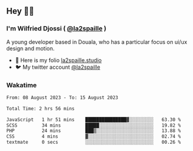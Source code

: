 ## Hey 👋🏾
### I'm Wilfried Djossi ( <a href="https://twitter.com/la2spaille/" target="_blank">@la2spaille</a> )
A young developer based in Douala, who has a particular focus on ui/ux design and motion.

- 🎨 Here is my folio [la2spaille.studio](https://la2spaille.studio/)
- 🐦 My twitter account [@la2spaille](https://twitter.com/la2spaille/)

### Wakatime
<!--START_SECTION:waka-->

```txt
From: 08 August 2023 - To: 15 August 2023

Total Time: 2 hrs 56 mins

JavaScript   1 hr 51 mins    ███████████████▓░░░░░░░░░   63.30 %
SCSS         34 mins         █████░░░░░░░░░░░░░░░░░░░░   19.82 %
PHP          24 mins         ███▒░░░░░░░░░░░░░░░░░░░░░   13.88 %
CSS          4 mins          ▓░░░░░░░░░░░░░░░░░░░░░░░░   02.74 %
textmate     0 secs          ░░░░░░░░░░░░░░░░░░░░░░░░░   00.26 %
```

<!--END_SECTION:waka-->
<!--
**la2spaille/la2spaille** is a ✨ _special_ ✨ repository because its `README.md` (this file) appears on your GitHub profile.

Here are some ideas to get you started:

- 🔭 I’m currently working on ...
- 🌱 I’m currently learning ...
- 👯 I’m looking to collaborate on ...
- 🤔 I’m looking for help with ...
- 💬 Ask me about ...
- 📫 How to reach me: ...
- 😄 Pronouns: ...
- ⚡ Fun fact: ...
-->
